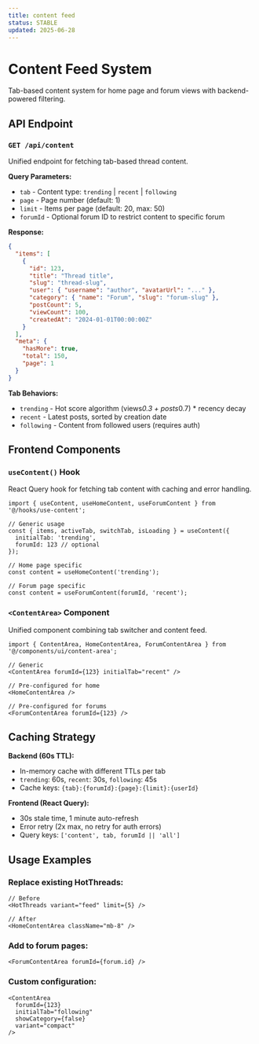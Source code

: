 ```yaml
---
title: content feed
status: STABLE
updated: 2025-06-28
---
```


# Content Feed System

Tab-based content system for home page and forum views with backend-powered filtering.

## API Endpoint

### `GET /api/content`

Unified endpoint for fetching tab-based thread content.

**Query Parameters:**
- `tab` - Content type: `trending` | `recent` | `following`
- `page` - Page number (default: 1)
- `limit` - Items per page (default: 20, max: 50)
- `forumId` - Optional forum ID to restrict content to specific forum

**Response:**
```json
{
  "items": [
    {
      "id": 123,
      "title": "Thread title",
      "slug": "thread-slug", 
      "user": { "username": "author", "avatarUrl": "..." },
      "category": { "name": "Forum", "slug": "forum-slug" },
      "postCount": 5,
      "viewCount": 100,
      "createdAt": "2024-01-01T00:00:00Z"
    }
  ],
  "meta": {
    "hasMore": true,
    "total": 150,
    "page": 1
  }
}
```

**Tab Behaviors:**
- `trending` - Hot score algorithm (views*0.3 + posts*0.7) * recency decay
- `recent` - Latest posts, sorted by creation date
- `following` - Content from followed users (requires auth)

## Frontend Components

### `useContent()` Hook

React Query hook for fetching tab content with caching and error handling.

```tsx
import { useContent, useHomeContent, useForumContent } from '@/hooks/use-content';

// Generic usage
const { items, activeTab, switchTab, isLoading } = useContent({
  initialTab: 'trending',
  forumId: 123 // optional
});

// Home page specific
const content = useHomeContent('trending');

// Forum page specific  
const content = useForumContent(forumId, 'recent');
```

### `<ContentArea>` Component

Unified component combining tab switcher and content feed.

```tsx
import { ContentArea, HomeContentArea, ForumContentArea } from '@/components/ui/content-area';

// Generic
<ContentArea forumId={123} initialTab="recent" />

// Pre-configured for home
<HomeContentArea />

// Pre-configured for forums
<ForumContentArea forumId={123} />
```

## Caching Strategy

**Backend (60s TTL):**
- In-memory cache with different TTLs per tab
- `trending`: 60s, `recent`: 30s, `following`: 45s
- Cache keys: `{tab}:{forumId}:{page}:{limit}:{userId}`

**Frontend (React Query):**
- 30s stale time, 1 minute auto-refresh
- Error retry (2x max, no retry for auth errors)
- Query keys: `['content', tab, forumId || 'all']`

## Usage Examples

### Replace existing HotThreads:
```tsx
// Before
<HotThreads variant="feed" limit={5} />

// After  
<HomeContentArea className="mb-8" />
```

### Add to forum pages:
```tsx
<ForumContentArea forumId={forum.id} />
```

### Custom configuration:
```tsx
<ContentArea 
  forumId={123}
  initialTab="following"
  showCategory={false}
  variant="compact"
/>
```